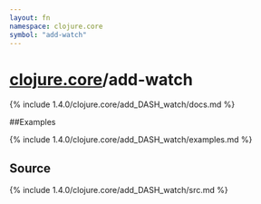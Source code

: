 ```yaml
---
layout: fn
namespace: clojure.core
symbol: "add-watch"
---
```


# [clojure.core](../)/add-watch

{% include 1.4.0/clojure.core/add_DASH_watch/docs.md %}

##Examples

{% include 1.4.0/clojure.core/add_DASH_watch/examples.md %}
## Source
{% include 1.4.0/clojure.core/add_DASH_watch/src.md %}

